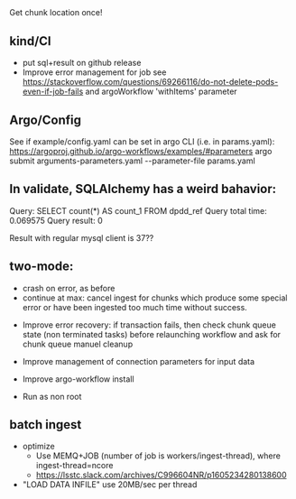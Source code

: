 ##

Get chunk location once!


## kind/CI

- put sql+result on github release
- Improve error management for job see https://stackoverflow.com/questions/69266116/do-not-delete-pods-even-if-job-fails and argoWorkflow 'withItems' parameter

## Argo/Config

See if example/config.yaml can be set in argo CLI (i.e. in params.yaml):
https://argoproj.github.io/argo-workflows/examples/#parameters
argo submit arguments-parameters.yaml --parameter-file params.yaml


## In validate, SQLAlchemy has a weird bahavior:

  Query: SELECT count(*) AS count_1
  FROM dpdd_ref
  Query total time: 0.069575
  Query result: 0

  Result with regular mysql client is 37??

## two-mode:
  * crash on error, as before
  * continue at max: cancel ingest for chunks which produce some special error or have been ingested too much time without success.


- Improve error recovery: if transaction fails, then check chunk queue state (non terminated tasks) before relaunching workflow and ask for chunk queue manuel cleanup

- Improve management of connection parameters for input data
- Improve argo-workflow install
- Run as non root

## batch ingest

- optimize
  - Use MEMQ+JOB (number of job is workers/ingest-thread), where ingest-thread=ncore
  - https://lsstc.slack.com/archives/C996604NR/p1605234280138600
- "LOAD DATA INFILE" use 20MB/sec per thread

